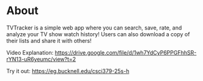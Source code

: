 # About

TVTracker is a simple web app where you can search, save, rate, and analyze your TV show watch history! Users can also download a copy of their lists and share it with others!

Video Explanation: https://drive.google.com/file/d/1wh7YdCyP6PPGFhhSR-rYN13-uR6yeumc/view?t=2

Try it out: https://eg.bucknell.edu/csci379-25s-h
